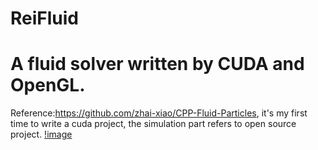 # ReiFluid
# A fluid solver written by CUDA and OpenGL. 
Reference:https://github.com/zhai-xiao/CPP-Fluid-Particles, it's my first time to write a cuda project, the simulation part refers to open source project.
[!image](https://github.com/0Setsuna0/ReiFluid/blob/main/pbf.gif)

